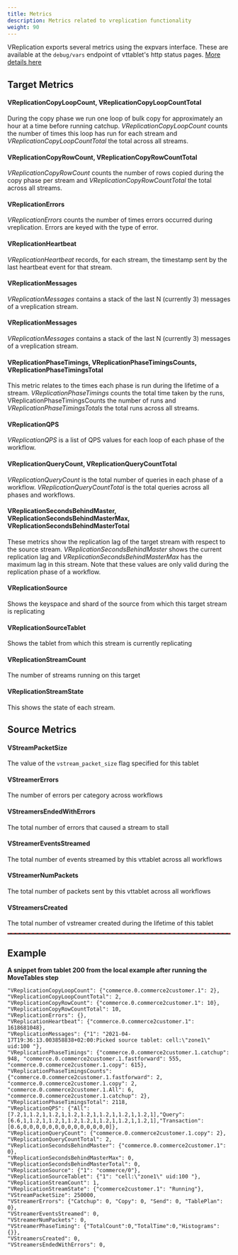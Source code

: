 ```yaml
---
title: Metrics
description: Metrics related to vreplication functionality
weight: 90
---
```


VReplication exports several metrics using the expvars interface. These are available at the `debug/vars` endpoint of vttablet's http status pages. [More details here](../../features/monitoring/#3-push-based-metrics-system#3-push-based-metrics-system)

## Target Metrics

#### VReplicationCopyLoopCount, VReplicationCopyLoopCountTotal

During the copy phase we run one loop of bulk copy for approximately an hour at a time before running catchup. _VReplicationCopyLoopCount_ counts the number of times this loop has run for each stream and _VReplicationCopyLoopCountTotal_ the total across all streams.

#### VReplicationCopyRowCount, VReplicationCopyRowCountTotal

_VReplicationCopyRowCount_ counts the number of rows copied during the copy phase per stream and _VReplicationCopyRowCountTotal_ the total across all streams.

#### VReplicationErrors

_VReplicationErrors_ counts the number of times errors occurred during vreplication. Errors are keyed
with the type of error.

#### VReplicationHeartbeat

_VReplicationHeartbeat_ records, for each stream, the timestamp sent by the last heartbeat event for that stream.

#### VReplicationMessages

_VReplicationMessages_ contains a stack of the last N (currently 3) messages of a vreplication stream.

#### VReplicationMessages

_VReplicationMessages_ contains a stack of the last N (currently 3) messages of a vreplication stream.

#### VReplicationPhaseTimings, VReplicationPhaseTimingsCounts, VReplicationPhaseTimingsTotal

This metric relates to the times each phase is run during the lifetime of a stream.
_VReplicationPhaseTimings_ counts the total time taken by the runs,
VReplicationPhaseTimingsCounts the number of runs and _VReplicationPhaseTimingsTotals_ the total
runs across all streams.

#### VReplicationQPS

_VReplicationQPS_ is a list of QPS values for each loop of each phase of the workflow.

#### VReplicationQueryCount, VReplicationQueryCountTotal

_VReplicationQueryCount_ is the total number of queries in each phase of a workflow. _VReplicationQueryCountTotal_ is the total queries across all phases and workflows.

#### VReplicationSecondsBehindMaster, VReplicationSecondsBehindMasterMax, VReplicationSecondsBehindMasterTotal

These metrics show the replication lag of the target stream with respect to the source stream. _VReplicationSecondsBehindMaster_ shows the current replication lag and _VReplicationSecondsBehindMasterMax_ has the maximum lag in this stream. Note that these values are only valid during the replication phase of a workflow.

#### VReplicationSource

Shows the keyspace and shard of the source from which this target stream is replicating

#### VReplicationSourceTablet

Shows the tablet from which this stream is currently replicating

#### VReplicationStreamCount

The number of streams running on this target

#### VReplicationStreamState

This shows the state of each stream.

## Source Metrics

#### VStreamPacketSize

The value of the `vstream_packet_size` flag specified for this tablet

#### VStreamerErrors

The number of errors per category across workflows

#### VStreamersEndedWithErrors

The total number of errors that caused a stream to stall

#### VStreamerEventsStreamed

The total number of events streamed by this vttablet across all workflows

#### VStreamerNumPackets

The total number of packets sent by this vttablet across all workflows

#### VStreamersCreated

The total number of vstreamer created during the lifetime of this tablet

<hr style="border-top: 2px dashed brown">

## Example
**A snippet from tablet 200 from the local example after running the MoveTables step**

```
"VReplicationCopyLoopCount": {"commerce.0.commerce2customer.1": 2},
"VReplicationCopyLoopCountTotal": 2,
"VReplicationCopyRowCount": {"commerce.0.commerce2customer.1": 10},
"VReplicationCopyRowCountTotal": 10,
"VReplicationErrors": {},
"VReplicationHeartbeat": {"commerce.0.commerce2customer.1": 1618681048},
"VReplicationMessages": {"1": "2021-04-17T19:36:13.003858838+02:00:Picked source tablet: cell:\"zone1\" uid:100 "},
"VReplicationPhaseTimings": {"commerce.0.commerce2customer.1.catchup": 948, "commerce.0.commerce2customer.1.fastforward": 555, "commerce.0.commerce2customer.1.copy": 615},
"VReplicationPhaseTimingsCounts": {"commerce.0.commerce2customer.1.fastforward": 2, "commerce.0.commerce2customer.1.copy": 2, "commerce.0.commerce2customer.1.All": 6, "commerce.0.commerce2customer.1.catchup": 2},
"VReplicationPhaseTimingsTotal": 2118,
"VReplicationQPS": {"All":[7.2,1,1.2,1,1.2,1,1.2,1.2,1,1.2,1,1.2,1,1.2,1],"Query":[6.6,1,1.2,1,1.2,1,1.2,1.2,1,1.2,1,1.2,1,1.2,1],"Transaction":[0.6,0,0,0,0,0,0,0,0,0,0,0,0,0,0]},
"VReplicationQueryCount": {"commerce.0.commerce2customer.1.copy": 2},
"VReplicationQueryCountTotal": 2,
"VReplicationSecondsBehindMaster": {"commerce.0.commerce2customer.1": 0},
"VReplicationSecondsBehindMasterMax": 0,
"VReplicationSecondsBehindMasterTotal": 0,
"VReplicationSource": {"1": "commerce/0"},
"VReplicationSourceTablet": {"1": "cell:\"zone1\" uid:100 "},
"VReplicationStreamCount": 1,
"VReplicationStreamState": {"commerce2customer.1": "Running"},
"VStreamPacketSize": 250000,
"VStreamerErrors": {"Catchup": 0, "Copy": 0, "Send": 0, "TablePlan": 0},
"VStreamerEventsStreamed": 0,
"VStreamerNumPackets": 0,
"VStreamerPhaseTiming": {"TotalCount":0,"TotalTime":0,"Histograms":{}},
"VStreamersCreated": 0,
"VStreamersEndedWithErrors": 0,
```
